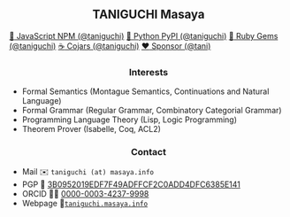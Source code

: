 <h2 align="center">TANIGUCHI Masaya</h2>

[:evergreen_tree: JavaScript NPM (@taniguchi)](https://www.npmjs.com/~taniguchi)
[:snake: Python PyPI (@taniguchi)](https://pypi.org/user/taniguchi/)
[:gem: Ruby Gems (@taniguchi)](https://rubygems.org/profiles/taniguchi)
[:coffee: Cojars (@taniguchi)](https://clojars.org/users/taniguchi)
[:heart: Sponsor (@tani)](https://github.com/sponsors/tani)

<h3 align="center">Interests</h3>

- Formal Semantics (Montague Semantics, Continuations and Natural Language)
- Formal Grammar (Regular Grammar, Combinatory Categorial Grammar)
- Programming Language Theory (Lisp, Logic Programming)
- Theorem Prover (Isabelle, Coq, ACL2)

<h3 align="center">Contact</h3>

- Mail :envelope: `taniguchi (at) masaya.info`
- PGP :key: [3B0952019EDF7F49ADFFCF2C0ADD4DFC6385E141](https://keys.openpgp.org/search?q=3B0952019EDF7F49ADFFCF2C0ADD4DFC6385E141)
- ORCID :scientist: [0000-0003-4237-9998](https://orcid.org/0000-0003-4237-9998)
- Webpage :link:[`taniguchi.masaya.info`](http://taniguchi.masaya.info)
